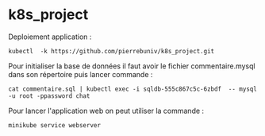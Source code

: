 # k8s_project

Deploiement application :

``` kubectl  -k https://github.com/pierrebuniv/k8s_project.git ```

Pour initialiser la base de données il faut avoir le fichier commentaire.mysql dans son répertoire puis lancer commande :

``` cat commentaire.sql | kubectl exec -i sqldb-555c867c5c-6zbdf  -- mysql -u root -ppassword chat ```


Pour lancer l'application web on peut utiliser la commande :

```minikube service webserver```
